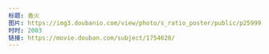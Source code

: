 ```yaml
---
标题: 香火
图片: https://img3.doubanio.com/view/photo/s_ratio_poster/public/p2599941387.jpg
时时: 2003
链接: https://movie.douban.com/subject/1754628/
---
```


